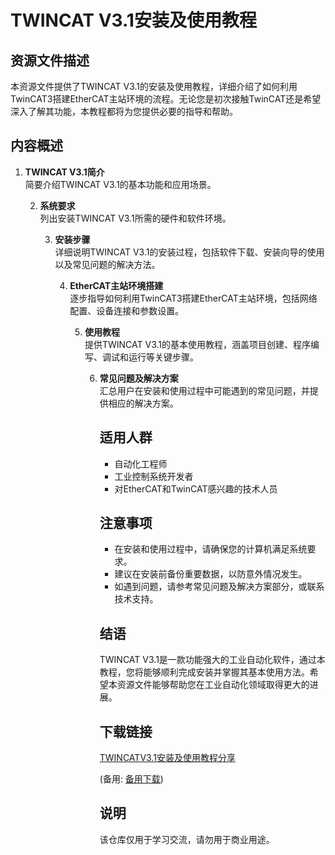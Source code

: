 # TWINCAT V3.1安装及使用教程

## 资源文件描述
本资源文件提供了TWINCAT V3.1的安装及使用教程，详细介绍了如何利用TwinCAT3搭建EtherCAT主站环境的流程。无论您是初次接触TwinCAT还是希望深入了解其功能，本教程都将为您提供必要的指导和帮助。

## 内容概述
1. **TWINCAT V3.1简介**  
   简要介绍TWINCAT V3.1的基本功能和应用场景。

   2. **系统要求**  
      列出安装TWINCAT V3.1所需的硬件和软件环境。

      3. **安装步骤**  
         详细说明TWINCAT V3.1的安装过程，包括软件下载、安装向导的使用以及常见问题的解决方法。

         4. **EtherCAT主站环境搭建**  
            逐步指导如何利用TwinCAT3搭建EtherCAT主站环境，包括网络配置、设备连接和参数设置。

            5. **使用教程**  
               提供TWINCAT V3.1的基本使用教程，涵盖项目创建、程序编写、调试和运行等关键步骤。

               6. **常见问题及解决方案**  
                  汇总用户在安装和使用过程中可能遇到的常见问题，并提供相应的解决方案。

                  ## 适用人群
                  - 自动化工程师
                  - 工业控制系统开发者
                  - 对EtherCAT和TwinCAT感兴趣的技术人员

                  ## 注意事项
                  - 在安装和使用过程中，请确保您的计算机满足系统要求。
                  - 建议在安装前备份重要数据，以防意外情况发生。
                  - 如遇到问题，请参考常见问题及解决方案部分，或联系技术支持。

                  ## 结语
                  TWINCAT V3.1是一款功能强大的工业自动化软件，通过本教程，您将能够顺利完成安装并掌握其基本使用方法。希望本资源文件能够帮助您在工业自动化领域取得更大的进展。

                  ## 下载链接
                  [TWINCATV3.1安装及使用教程分享](https://pan.quark.cn/s/6991af24f12d) 

                  (备用: [备用下载](https://pan.baidu.com/s/1AnMZhU6wWy9gTv48dabE1w?pwd=1234))

                  ## 说明

                  该仓库仅用于学习交流，请勿用于商业用途。
